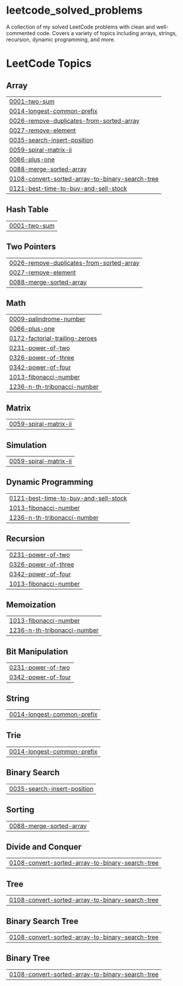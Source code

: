 # leetcode_solved_problems
A collection of my solved LeetCode problems with clean and well-commented code.  Covers a variety of topics including arrays, strings, recursion, dynamic programming, and more.

<!---LeetCode Topics Start-->
# LeetCode Topics
## Array
|  |
| ------- |
| [0001-two-sum](https://github.com/Ramya592/leetcode_solved_problems/tree/master/0001-two-sum) |
| [0014-longest-common-prefix](https://github.com/Ramya592/leetcode_solved_problems/tree/master/0014-longest-common-prefix) |
| [0026-remove-duplicates-from-sorted-array](https://github.com/Ramya592/leetcode_solved_problems/tree/master/0026-remove-duplicates-from-sorted-array) |
| [0027-remove-element](https://github.com/Ramya592/leetcode_solved_problems/tree/master/0027-remove-element) |
| [0035-search-insert-position](https://github.com/Ramya592/leetcode_solved_problems/tree/master/0035-search-insert-position) |
| [0059-spiral-matrix-ii](https://github.com/Ramya592/leetcode_solved_problems/tree/master/0059-spiral-matrix-ii) |
| [0066-plus-one](https://github.com/Ramya592/leetcode_solved_problems/tree/master/0066-plus-one) |
| [0088-merge-sorted-array](https://github.com/Ramya592/leetcode_solved_problems/tree/master/0088-merge-sorted-array) |
| [0108-convert-sorted-array-to-binary-search-tree](https://github.com/Ramya592/leetcode_solved_problems/tree/master/0108-convert-sorted-array-to-binary-search-tree) |
| [0121-best-time-to-buy-and-sell-stock](https://github.com/Ramya592/leetcode_solved_problems/tree/master/0121-best-time-to-buy-and-sell-stock) |
## Hash Table
|  |
| ------- |
| [0001-two-sum](https://github.com/Ramya592/leetcode_solved_problems/tree/master/0001-two-sum) |
## Two Pointers
|  |
| ------- |
| [0026-remove-duplicates-from-sorted-array](https://github.com/Ramya592/leetcode_solved_problems/tree/master/0026-remove-duplicates-from-sorted-array) |
| [0027-remove-element](https://github.com/Ramya592/leetcode_solved_problems/tree/master/0027-remove-element) |
| [0088-merge-sorted-array](https://github.com/Ramya592/leetcode_solved_problems/tree/master/0088-merge-sorted-array) |
## Math
|  |
| ------- |
| [0009-palindrome-number](https://github.com/Ramya592/leetcode_solved_problems/tree/master/0009-palindrome-number) |
| [0066-plus-one](https://github.com/Ramya592/leetcode_solved_problems/tree/master/0066-plus-one) |
| [0172-factorial-trailing-zeroes](https://github.com/Ramya592/leetcode_solved_problems/tree/master/0172-factorial-trailing-zeroes) |
| [0231-power-of-two](https://github.com/Ramya592/leetcode_solved_problems/tree/master/0231-power-of-two) |
| [0326-power-of-three](https://github.com/Ramya592/leetcode_solved_problems/tree/master/0326-power-of-three) |
| [0342-power-of-four](https://github.com/Ramya592/leetcode_solved_problems/tree/master/0342-power-of-four) |
| [1013-fibonacci-number](https://github.com/Ramya592/leetcode_solved_problems/tree/master/1013-fibonacci-number) |
| [1236-n-th-tribonacci-number](https://github.com/Ramya592/leetcode_solved_problems/tree/master/1236-n-th-tribonacci-number) |
## Matrix
|  |
| ------- |
| [0059-spiral-matrix-ii](https://github.com/Ramya592/leetcode_solved_problems/tree/master/0059-spiral-matrix-ii) |
## Simulation
|  |
| ------- |
| [0059-spiral-matrix-ii](https://github.com/Ramya592/leetcode_solved_problems/tree/master/0059-spiral-matrix-ii) |
## Dynamic Programming
|  |
| ------- |
| [0121-best-time-to-buy-and-sell-stock](https://github.com/Ramya592/leetcode_solved_problems/tree/master/0121-best-time-to-buy-and-sell-stock) |
| [1013-fibonacci-number](https://github.com/Ramya592/leetcode_solved_problems/tree/master/1013-fibonacci-number) |
| [1236-n-th-tribonacci-number](https://github.com/Ramya592/leetcode_solved_problems/tree/master/1236-n-th-tribonacci-number) |
## Recursion
|  |
| ------- |
| [0231-power-of-two](https://github.com/Ramya592/leetcode_solved_problems/tree/master/0231-power-of-two) |
| [0326-power-of-three](https://github.com/Ramya592/leetcode_solved_problems/tree/master/0326-power-of-three) |
| [0342-power-of-four](https://github.com/Ramya592/leetcode_solved_problems/tree/master/0342-power-of-four) |
| [1013-fibonacci-number](https://github.com/Ramya592/leetcode_solved_problems/tree/master/1013-fibonacci-number) |
## Memoization
|  |
| ------- |
| [1013-fibonacci-number](https://github.com/Ramya592/leetcode_solved_problems/tree/master/1013-fibonacci-number) |
| [1236-n-th-tribonacci-number](https://github.com/Ramya592/leetcode_solved_problems/tree/master/1236-n-th-tribonacci-number) |
## Bit Manipulation
|  |
| ------- |
| [0231-power-of-two](https://github.com/Ramya592/leetcode_solved_problems/tree/master/0231-power-of-two) |
| [0342-power-of-four](https://github.com/Ramya592/leetcode_solved_problems/tree/master/0342-power-of-four) |
## String
|  |
| ------- |
| [0014-longest-common-prefix](https://github.com/Ramya592/leetcode_solved_problems/tree/master/0014-longest-common-prefix) |
## Trie
|  |
| ------- |
| [0014-longest-common-prefix](https://github.com/Ramya592/leetcode_solved_problems/tree/master/0014-longest-common-prefix) |
## Binary Search
|  |
| ------- |
| [0035-search-insert-position](https://github.com/Ramya592/leetcode_solved_problems/tree/master/0035-search-insert-position) |
## Sorting
|  |
| ------- |
| [0088-merge-sorted-array](https://github.com/Ramya592/leetcode_solved_problems/tree/master/0088-merge-sorted-array) |
## Divide and Conquer
|  |
| ------- |
| [0108-convert-sorted-array-to-binary-search-tree](https://github.com/Ramya592/leetcode_solved_problems/tree/master/0108-convert-sorted-array-to-binary-search-tree) |
## Tree
|  |
| ------- |
| [0108-convert-sorted-array-to-binary-search-tree](https://github.com/Ramya592/leetcode_solved_problems/tree/master/0108-convert-sorted-array-to-binary-search-tree) |
## Binary Search Tree
|  |
| ------- |
| [0108-convert-sorted-array-to-binary-search-tree](https://github.com/Ramya592/leetcode_solved_problems/tree/master/0108-convert-sorted-array-to-binary-search-tree) |
## Binary Tree
|  |
| ------- |
| [0108-convert-sorted-array-to-binary-search-tree](https://github.com/Ramya592/leetcode_solved_problems/tree/master/0108-convert-sorted-array-to-binary-search-tree) |
<!---LeetCode Topics End-->